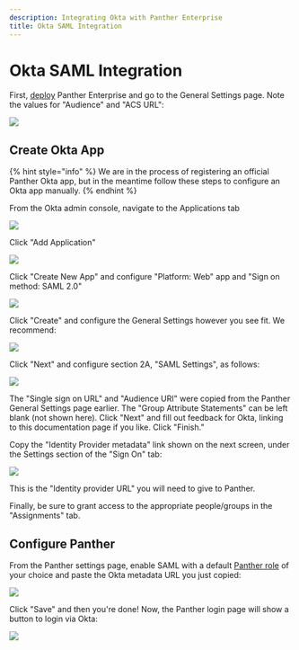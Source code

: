 ```yaml
---
description: Integrating Okta with Panther Enterprise
title: Okta SAML Integration
---
```


# Okta SAML Integration

First, [deploy](../../quick-start.md) Panther Enterprise and go to the General Settings page. Note the values for "Audience" and "ACS URL":

![](../../.gitbook/assets/enterprise/saml/panther-saml-parameters.png)

## Create Okta App

{% hint style="info" %}
We are in the process of registering an official Panther Okta app, but in the meantime follow these steps to configure an Okta app manually.
{% endhint %}

From the Okta admin console, navigate to the Applications tab

![](../../.gitbook/assets/enterprise/saml/okta1.png)

Click "Add Application"

![](../../.gitbook/assets/enterprise/saml/okta-new-app.png)

Click "Create New App" and configure "Platform: Web" app and "Sign on method: SAML 2.0"

![](../../.gitbook/assets/enterprise/saml/okta2.png)

Click "Create" and configure the General Settings however you see fit. We recommend:

![](../../.gitbook/assets/enterprise/saml/okta3.png)

Click "Next" and configure section 2A, "SAML Settings", as follows:

![](../../.gitbook/assets/enterprise/saml/okta4.png)

The "Single sign on URL" and "Audience URI" were copied from the Panther General Settings page earlier.
The "Group Attribute Statements" can be left blank (not shown here).
Click "Next" and fill out feedback for Okta, linking to this documentation page if you like. Click "Finish."

Copy the "Identity Provider metadata" link shown on the next screen, under the Settings section of the "Sign On" tab:

![](../../.gitbook/assets/enterprise/saml/okta-metadata.png)

This is the "Identity provider URL" you will need to give to Panther.

Finally, be sure to grant access to the appropriate people/groups in the "Assignments" tab.

## Configure Panther

From the Panther settings page, enable SAML with a default [Panther role](../rbac.md) of your choice and
paste the Okta metadata URL you just copied:
  
![](../../.gitbook/assets/enterprise/saml/okta-panther.png)

Click "Save" and then you're done! Now, the Panther login page will show a button to login via Okta:

![](../../.gitbook/assets/enterprise/saml/panther-login-sso.png)